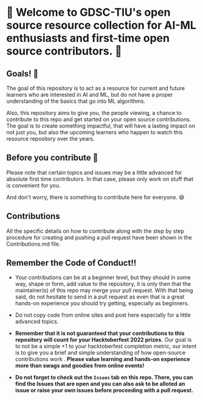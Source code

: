 # :star2: Welcome to GDSC-TIU's open source resource collection for AI-ML enthusiasts and first-time open source contributors. :star2:

## Goals! :checkered_flag:

The goal of this repository is to act as a resource for current and future learners who are interested in AI and ML, but do not have a proper understanding of the basics that go into ML algorithms.

Also, this repository aims to give you, the people viewing, a chance to contribute to this repo and get started on your open source contributions.
The goal is to create something impactful, that will have a lasting impact on not just you, but also the upcoming learners who happen to watch this resource repository over the years.

## Before you contribute :memo:

Please note that certain topics and issues may be a little advanced for absolute first time contributors. In that case, please only work on stuff that is convenient for you. 

And don't worry, there is something to contribute here for everyone. :smile:

## Contributions

All the specific details on how to contribute along with the step by step procedure for creating and pushing a pull request have been shown in the Contributions.md file.

## Remember the Code of Conduct:bangbang:

- Your contributions can be at a beginner level, but they should in some way, shape or form, add value to the repository, it is only then that the maintainer(s) of this repo may merge your pull request. With that being said, do not hesitate to send in a pull request as even that is a great hands-on experience you should try getting, especially as beginners.

- Do not copy code from online sites and post here especially for a little advanced topics.

- **Remember that it is not guaranteed that your contributions to this repository will count for your Hacktoberfest 2022 prizes.** Our goal is to not be a simple +1 to your hacktoberfest completion metric, our intent is to give you a brief and simple understanding of how open-source contributions work . **Please value learning and hands-on experience more than swags and goodies from online events!**

- **Do not forget to check out the `Issues` tab on this repo. There, you can find the Issues that are open and you can also ask to be alloted an issue or raise your own issues before proceeding with a pull request.**

